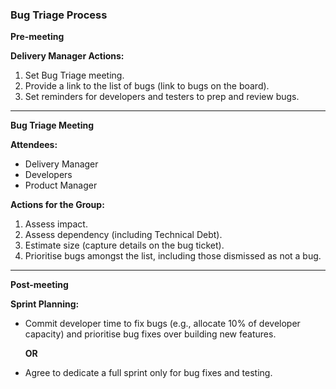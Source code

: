 ### Bug Triage Process

**Pre-meeting**

**Delivery Manager Actions:**
1. Set Bug Triage meeting.
2. Provide a link to the list of bugs (link to bugs on the board).
3. Set reminders for developers and testers to prep and review bugs.

---

**Bug Triage Meeting**

**Attendees:**
- Delivery Manager
- Developers
- Product Manager

**Actions for the Group:**
1. Assess impact.
2. Assess dependency (including Technical Debt).
3. Estimate size (capture details on the bug ticket).
4. Prioritise bugs amongst the list, including those dismissed as not a bug.

---

**Post-meeting**

**Sprint Planning:**
- Commit developer time to fix bugs (e.g., allocate 10% of developer capacity) and prioritise bug fixes over building new features.
  
  **OR**
  
- Agree to dedicate a full sprint only for bug fixes and testing.
